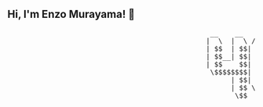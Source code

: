 ## Hi, I'm Enzo Murayama! 👋

<pre>
                                                 __    __   ______   __    __ 
                                                |  \  |  \ /      \ |  \  |  \
                                                | $$  | $$|  $$$$$$\| $$  | $$
                                                | $$__| $$| $$$\| $$| $$__| $$
                                                | $$    $$| $$$$\ $$| $$    $$
                                                 \$$$$$$$$| $$\$$\$$ \$$$$$$$$
                                                      | $$| $$_\$$$$      | $$
                                                      | $$ \$$  \$$$      | $$
                                                       \$$  \$$$$$$        \$$                                                              
</pre>

<!--
**enzomurayama/enzomurayama** is a ✨ _special_ ✨ repository because its `README.md` (this file) appears on your GitHub profile.

Here are some ideas to get you started:

- 🔭 I’m currently working on ...
- 🌱 I’m currently learning ...
- 👯 I’m looking to collaborate on ...
- 🤔 I’m looking for help with ...
- 💬 Ask me about ...
- 📫 How to reach me: ...
- 😄 Pronouns: ...
- ⚡ Fun fact: ...
-->
